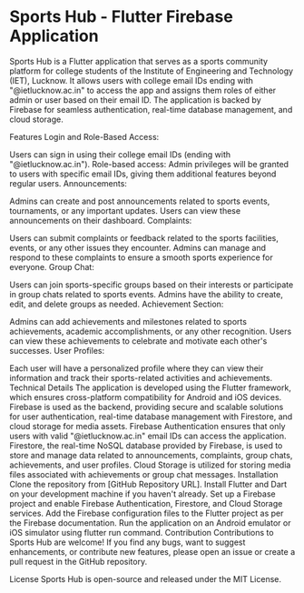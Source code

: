 <h1> Sports Hub - Flutter Firebase Application</h1>

Sports Hub is a Flutter application that serves as a sports community platform for college students of the Institute of Engineering and Technology (IET), Lucknow. It allows users with college email IDs ending with "@ietlucknow.ac.in" to access the app and assigns them roles of either admin or user based on their email ID. The application is backed by Firebase for seamless authentication, real-time database management, and cloud storage.

Features
Login and Role-Based Access:

Users can sign in using their college email IDs (ending with "@ietlucknow.ac.in").
Role-based access: Admin privileges will be granted to users with specific email IDs, giving them additional features beyond regular users.
Announcements:

Admins can create and post announcements related to sports events, tournaments, or any important updates.
Users can view these announcements on their dashboard.
Complaints:

Users can submit complaints or feedback related to the sports facilities, events, or any other issues they encounter.
Admins can manage and respond to these complaints to ensure a smooth sports experience for everyone.
Group Chat:

Users can join sports-specific groups based on their interests or participate in group chats related to sports events.
Admins have the ability to create, edit, and delete groups as needed.
Achievement Section:

Admins can add achievements and milestones related to sports achievements, academic accomplishments, or any other recognition.
Users can view these achievements to celebrate and motivate each other's successes.
User Profiles:

Each user will have a personalized profile where they can view their information and track their sports-related activities and achievements.
Technical Details
The application is developed using the Flutter framework, which ensures cross-platform compatibility for Android and iOS devices.
Firebase is used as the backend, providing secure and scalable solutions for user authentication, real-time database management with Firestore, and cloud storage for media assets.
Firebase Authentication ensures that only users with valid "@ietlucknow.ac.in" email IDs can access the application.
Firestore, the real-time NoSQL database provided by Firebase, is used to store and manage data related to announcements, complaints, group chats, achievements, and user profiles.
Cloud Storage is utilized for storing media files associated with achievements or group chat messages.
Installation
Clone the repository from [GitHub Repository URL].
Install Flutter and Dart on your development machine if you haven't already.
Set up a Firebase project and enable Firebase Authentication, Firestore, and Cloud Storage services.
Add the Firebase configuration files to the Flutter project as per the Firebase documentation.
Run the application on an Android emulator or iOS simulator using flutter run command.
Contribution
Contributions to Sports Hub are welcome! If you find any bugs, want to suggest enhancements, or contribute new features, please open an issue or create a pull request in the GitHub repository.

License
Sports Hub is open-source and released under the MIT License.
